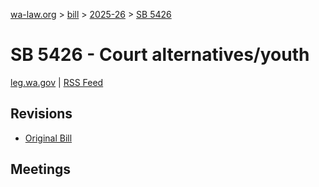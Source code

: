 [wa-law.org](/) > [bill](/bill/) > [2025-26](/bill/2025-26/) > [SB 5426](/bill/2025-26/sb/5426/)

# SB 5426 - Court alternatives/youth
[leg.wa.gov](https://app.leg.wa.gov/billsummary?BillNumber=5426&Year=2025&Initiative=false) | [RSS Feed](./rss.xml)

## Revisions
* [Original Bill](1/)

## Meetings